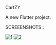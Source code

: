 CartZY

A new Flutter project.

SCREEENSHOTS :

![1](https://github.com/user-attachments/assets/dc1d6d2c-968f-4980-bce1-88705a2228ae)
![2](https://github.com/user-attachments/assets/7659c627-2590-4315-990b-02f47e77598f)
